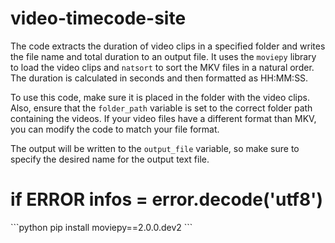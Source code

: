 # video-timecode-site
  The code extracts the duration of video clips in a specified folder and writes the file name and total duration to an output file. It uses the `moviepy` library to load the video clips and `natsort` to sort the MKV files in a natural order. The duration is calculated in seconds and then formatted as HH:MM:SS. 
  

To use this code, make sure it is placed in the folder with the video clips. Also, ensure that the `folder_path` variable is set to the correct folder path containing the videos. If your video files have a different format than MKV, you can modify the code to match your file format. 
  

The output will be written to the `output_file` variable, so make sure to specify the desired name for the output text file.

# if ERROR infos = error.decode('utf8')
\```python
pip install moviepy==2.0.0.dev2
\```

